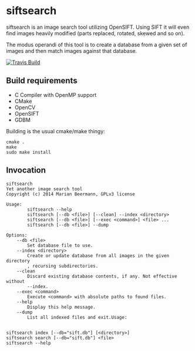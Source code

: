 # siftsearch

siftsearch is an image search tool utilizing OpenSIFT. Using SIFT it
will even find images heavily modified (parts replaced, rotated,
skewed and so on).

The modus operandi of this tool is to create a database from a given
set of images and then match images against that database.

[![Travis Build](https://api.travis-ci.org/enkore/j4-dmenu-desktop.png)](https://travis-ci.org/enkore/j4-dmenu-desktop/)


## Build requirements

* C Compiler with OpenMP support
* CMake
* OpenCV
* OpenSIFT
* GDBM

Building is the usual cmake/make thingy:

    cmake .
    make
    sudo make install

## Invocation

    siftsearch
    Yet another image search tool
    Copyright (c) 2014 Marian Beermann, GPLv3 license
    
    Usage:
            siftsearch --help
            siftsearch [--db <file>] [--clean] --index <directory>
            siftsearch [--db <file>] [--exec <command>] <file> ...
            siftsearch [--db <file>] --dump
    
    Options:
        --db <file>
            Set database file to use.
        --index <directory>
            Create or update database from all images in the given directory
            , recursing subdirectories.
        --clean
            Discard existing database contents, if any. Not effective without
            --index.
        --exec <command>
            Execute <command> with absolute paths to found files.
        --help
            Display this help message.
        --dump
            List all indexed files and exit.Usage:


	siftsearch index [--db="sift.db"] [<directory>]
	siftsearch search [--db="sift.db"] <file>
	siftsearch --help
